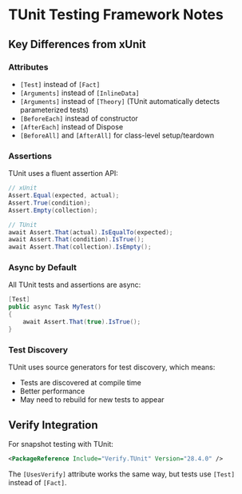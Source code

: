 # TUnit Testing Framework Notes

## Key Differences from xUnit

### Attributes
- `[Test]` instead of `[Fact]`
- `[Arguments]` instead of `[InlineData]` 
- `[Arguments]` instead of `[Theory]` (TUnit automatically detects parameterized tests)
- `[BeforeEach]` instead of constructor
- `[AfterEach]` instead of Dispose
- `[BeforeAll]` and `[AfterAll]` for class-level setup/teardown

### Assertions
TUnit uses a fluent assertion API:
```csharp
// xUnit
Assert.Equal(expected, actual);
Assert.True(condition);
Assert.Empty(collection);

// TUnit
await Assert.That(actual).IsEqualTo(expected);
await Assert.That(condition).IsTrue();
await Assert.That(collection).IsEmpty();
```

### Async by Default
All TUnit tests and assertions are async:
```csharp
[Test]
public async Task MyTest()
{
    await Assert.That(true).IsTrue();
}
```

### Test Discovery
TUnit uses source generators for test discovery, which means:
- Tests are discovered at compile time
- Better performance
- May need to rebuild for new tests to appear

## Verify Integration

For snapshot testing with TUnit:
```xml
<PackageReference Include="Verify.TUnit" Version="28.4.0" />
```

The `[UsesVerify]` attribute works the same way, but tests use `[Test]` instead of `[Fact]`.